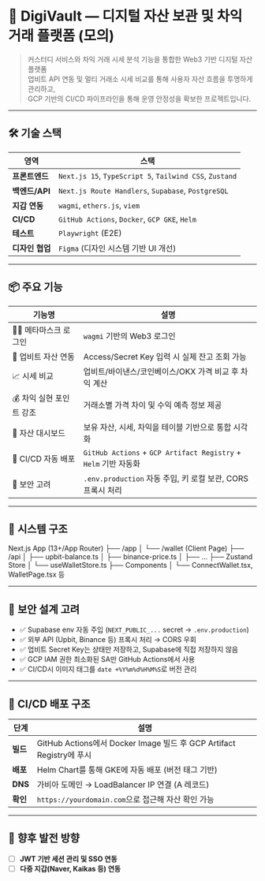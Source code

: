 # 🚀 DigiVault — 디지털 자산 보관 및 차익 거래 플랫폼 (모의)

> 커스터디 서비스와 차익 거래 시세 분석 기능을 통합한 Web3 기반 디지털 자산 플랫폼  
> 업비트 API 연동 및 멀티 거래소 시세 비교를 통해 사용자 자산 흐름을 투명하게 관리하고,  
> GCP 기반의 CI/CD 파이프라인을 통해 운영 안정성을 확보한 프로젝트입니다.

---

## 🛠️ 기술 스택

| 영역 | 스택 |
|------|------|
| **프론트엔드** | `Next.js 15`, `TypeScript 5`, `Tailwind CSS`, `Zustand` |
| **백엔드/API** | `Next.js Route Handlers`, `Supabase`, `PostgreSQL` |
| **지갑 연동** | `wagmi`, `ethers.js`, `viem` |
| **CI/CD** | `GitHub Actions`, `Docker`, `GCP GKE`, `Helm` |
| **테스트** | `Playwright` (E2E) |
| **디자인 협업** | `Figma` (디자인 시스템 기반 UI 개선) |

---

## 📦 주요 기능

| 기능명 | 설명 |
|--------|------|
| 🧑‍💼 메타마스크 로그인 | `wagmi` 기반의 Web3 로그인 |
| 🏦 업비트 자산 연동 | Access/Secret Key 입력 시 실제 잔고 조회 가능 |
| 📈 시세 비교 | 업비트/바이낸스/코인베이스/OKX 가격 비교 후 차익 계산 |
| 💰 차익 실현 포인트 강조 | 거래소별 가격 차이 및 수익 예측 정보 제공 |
| 💼 자산 대시보드 | 보유 자산, 시세, 차익을 테이블 기반으로 통합 시각화 |
| 🚀 CI/CD 자동 배포 | `GitHub Actions` + `GCP Artifact Registry` + `Helm` 기반 자동화 |
| 🔐 보안 고려 | `.env.production` 자동 주입, 키 로컬 보관, CORS 프록시 처리 |

---

## 🧱 시스템 구조

Next.js App (13+/App Router)
├── /app
│ └── /wallet (Client Page)
├── /api
│ ├── upbit-balance.ts
│ ├── binance-price.ts
│ ├── ...
├── Zustand Store
│ └── useWalletStore.ts
├── Components
│ └── ConnectWallet.tsx, WalletPage.tsx 등

---

## 🔐 보안 설계 고려

- ✅ Supabase env 자동 주입 (`NEXT_PUBLIC_...` secret → `.env.production`)
- ✅ 외부 API (Upbit, Binance 등) 프록시 처리 → CORS 우회
- ✅ 업비트 Secret Key는 상태만 저장하고, Supabase에 직접 저장하지 않음
- ✅ GCP IAM 권한 최소화된 SA만 GitHub Actions에서 사용
- ✅ CI/CD시 이미지 태그를 `date +%Y%m%d%H%M%S`로 버전 관리

---

## 🚀 CI/CD 배포 구조

| 단계 | 설명 |
|------|------|
| **빌드** | GitHub Actions에서 Docker Image 빌드 후 GCP Artifact Registry에 푸시 |
| **배포** | Helm Chart를 통해 GKE에 자동 배포 (버전 태그 기반) |
| **DNS** | 가비아 도메인 → LoadBalancer IP 연결 (A 레코드) |
| **확인** | `https://yourdomain.com`으로 접근해 자산 확인 가능 |

---

## 🧪 향후 발전 방향

- [ ] **JWT 기반 세션 관리 및 SSO 연동**
- [ ] **다중 지갑(Naver, Kaikas 등) 연동**
